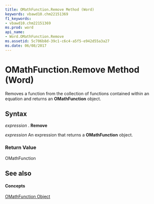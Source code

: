 ```yaml
---
title: OMathFunction.Remove Method (Word)
keywords: vbawd10.chm22151369
f1_keywords:
- vbawd10.chm22151369
ms.prod: word
api_name:
- Word.OMathFunction.Remove
ms.assetid: 5c706b8d-39c1-c6c4-a5f5-e942d55a3a27
ms.date: 06/08/2017
---
```



# OMathFunction.Remove Method (Word)

Removes a function from the collection of functions contained within an equation and returns an  **OMathFunction** object.


## Syntax

 _expression_ . **Remove**

 _expression_ An expression that returns a **OMathFunction** object.


### Return Value

OMathFunction


## See also


#### Concepts


[OMathFunction Object](Word.OMathFunction.md)

